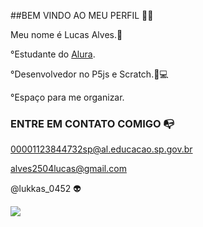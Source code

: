 ##BEM VINDO AO MEU PERFIL 💙💫

Meu nome é Lucas Alves.🤴

°Estudante do [Alura](https://wwww.alura.com.br).

°Desenvolvedor no P5js e Scratch.🐛💻

°Espaço para me organizar.

### ENTRE EM CONTATO COMIGO 📭
00001123844732sp@al.educacao.sp.gov.br 

alves2504lucas@gmail.com

@lukkas_0452 👽

![](https://media.tenor.com/2sSwKrg7HvoAAAAM/thanks-awesome.gif)
